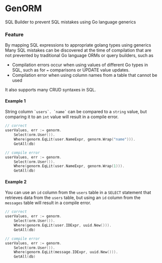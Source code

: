 # GenORM

SQL Builder to prevent SQL mistakes using Go language generics

### Feature

By mapping SQL expressions to appropriate golang types using generics
Many SQL mistakes can be discovered at the time of compilation that are not prevented by traditional Go language ORMs or query builders, such as

* Compilation errors occur when using values of different Go types in SQL, such as for `=` comparisons or UPDATE value updates.
* Compilation error when using column names from a table that cannot be used

It also supports many CRUD syntaxes in SQL.

#### Example 1

String column `` `users`. `name` `` can be compared to a `string` value, but comparing it to an `int` value will result in a compile error.

```go
// correct
userValues, err := genorm.
	Select(orm.User()).
	Where(genorm.EqLit(user.NameExpr, genorm.Wrap("name"))).
	GetAll(db)

// compile error
userValues, err := genorm.
	Select(orm.User()).
	Where(genorm.EqLit(user.NameExpr, genorm.Wrap(1))).
	GetAll(db)
```

#### Example 2

You can use an `id` column from the `users` table in a `SELECT` statement that retrieves data from the `users` table, but using an `id` column from the `messages` table will result in a compile error.

```go
// correct
userValues, err := genorm.
	Select(orm.User()).
	Where(genorm.EqLit(user.IDExpr, uuid.New())).
	GetAll(db)

// compile error
userValues, err := genorm.
	Select(orm.User()).
	Where(genorm.EqLit(message.IDExpr, uuid.New())).
	GetAll(db)
```
